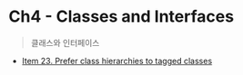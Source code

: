 # Ch4 - Classes and Interfaces
> 클래스와 인터페이스 

- [Item 23. Prefer class hierarchies to tagged classes](https://kodakyung.github.io/2019/01/24/old-post-EffectiveJava-2019-01-24-Java-Prefer-class-hierarchies-to-tagged-classes/)
